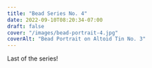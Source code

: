 ```yaml
---
title: "Bead Series No. 4"
date: 2022-09-10T08:20:34-07:00
draft: false
cover: "/images/bead-portrait-4.jpg"
coverAlt: "Bead Portrait on Altoid Tin No. 3"
---
```


Last of the series!